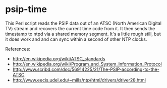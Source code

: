 
psip-time
=========

This Perl script reads the PSIP data out of an ATSC (North American
Digital TV) stream and recovers the current time code from it.
It then sends the timestamp to ntpd via a shared memory segment.
It's a little rough still, but it does work and and can sync within
a second of other NTP clocks.

References:

* http://en.wikipedia.org/wiki/ATSC_standards
* http://en.wikipedia.org/wiki/Program_and_System_Information_Protocol
* http://www.scribd.com/doc/56914225/21/The-PSIP-according-to-the-ATSC
* http://www.eecis.udel.edu/~mills/ntp/html/drivers/driver28.html

